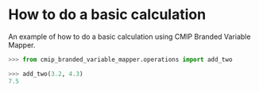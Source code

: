# How to do a basic calculation

An example of how to do a basic calculation using CMIP Branded Variable Mapper.

```python
>>> from cmip_branded_variable_mapper.operations import add_two

>>> add_two(3.2, 4.3)
7.5
```
